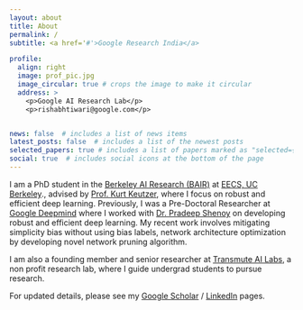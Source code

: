 ```yaml
---
layout: about
title: About
permalink: /
subtitle: <a href='#'>Google Research India</a>

profile:
  align: right
  image: prof_pic.jpg
  image_circular: true # crops the image to make it circular
  address: >
    <p>Google AI Research Lab</p>
    <p>rishabhtiwari@google.com</p>


news: false  # includes a list of news items
latest_posts: false  # includes a list of the newest posts
selected_papers: true # includes a list of papers marked as "selected={true}"
social: true  # includes social icons at the bottom of the page
---
```


I am a PhD student in the [Berkeley AI Research (BAIR)](https://bair.berkeley.edu/) at [EECS, UC Berkeley](https://eecs.berkeley.edu/)., advised by [Prof. Kurt Keutzer](https://people.eecs.berkeley.edu/~keutzer/), where I focus on robust and efficient deep learning. Previously, I was a Pre-Doctoral Researcher at [Google Deepmind](https://deepmind.google/) where I worked with [Dr. Pradeep Shenoy](https://sites.google.com/site/pshenoyuw/) on developing robust and efficient deep learning. My recent work involves mitigating simplicity bias without using bias labels, network architecture optimization by developing novel network pruning algorithm. 

I am also a founding member and senior researcher at [Transmute AI Labs](https://www.linkedin.com/company/transmuteai/), a non profit research lab, where I guide undergrad students to pursue research.


For updated details, please see my [Google Scholar](https://scholar.google.com/citations?user=iJuoc4sAAAAJ&hl=en) / [LinkedIn](https://www.linkedin.com/in/rishabh-tiwari16/) pages.
